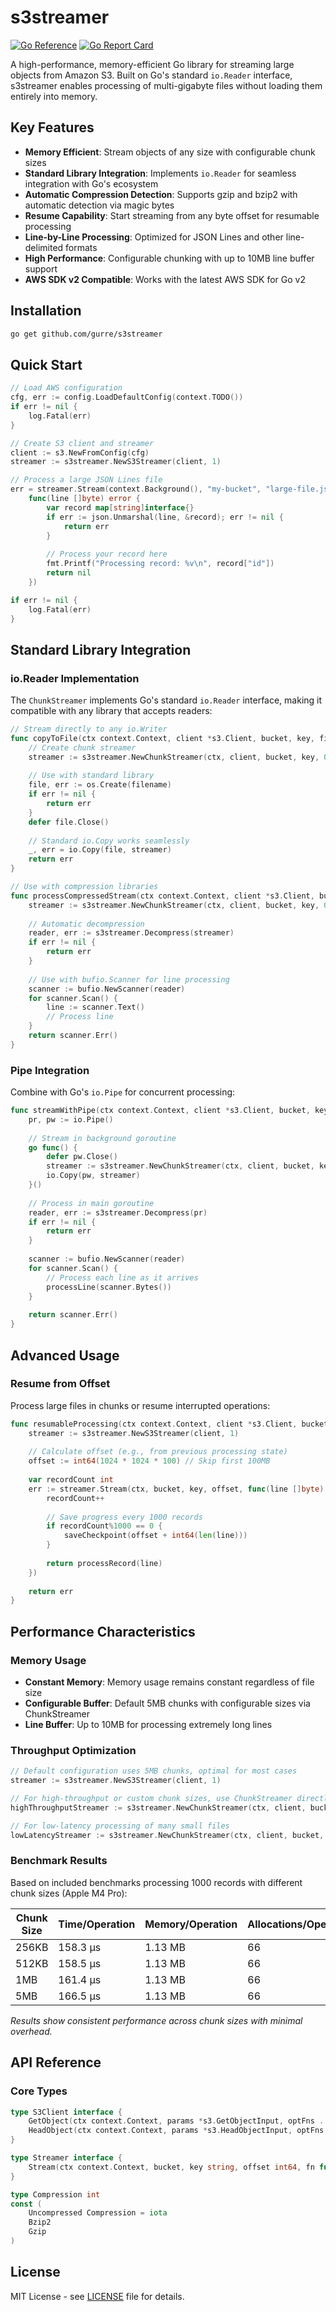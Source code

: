 # s3streamer

[![Go Reference](https://pkg.go.dev/badge/github.com/gurre/s3streamer.svg)](https://pkg.go.dev/github.com/gurre/s3streamer)
[![Go Report Card](https://goreportcard.com/badge/github.com/gurre/s3streamer)](https://goreportcard.com/report/github.com/gurre/s3streamer)

A high-performance, memory-efficient Go library for streaming large objects from Amazon S3. Built on Go's standard `io.Reader` interface, s3streamer enables processing of multi-gigabyte files without loading them entirely into memory.

## Key Features

- **Memory Efficient**: Stream objects of any size with configurable chunk sizes
- **Standard Library Integration**: Implements `io.Reader` for seamless integration with Go's ecosystem
- **Automatic Compression Detection**: Supports gzip and bzip2 with automatic detection via magic bytes
- **Resume Capability**: Start streaming from any byte offset for resumable processing
- **Line-by-Line Processing**: Optimized for JSON Lines and other line-delimited formats
- **High Performance**: Configurable chunking with up to 10MB line buffer support
- **AWS SDK v2 Compatible**: Works with the latest AWS SDK for Go v2

## Installation

```bash
go get github.com/gurre/s3streamer
```

## Quick Start

```go
// Load AWS configuration
cfg, err := config.LoadDefaultConfig(context.TODO())
if err != nil {
    log.Fatal(err)
}

// Create S3 client and streamer
client := s3.NewFromConfig(cfg)
streamer := s3streamer.NewS3Streamer(client, 1)

// Process a large JSON Lines file
err = streamer.Stream(context.Background(), "my-bucket", "large-file.jsonl.gz", 0, 
    func(line []byte) error {
        var record map[string]interface{}
        if err := json.Unmarshal(line, &record); err != nil {
            return err
        }
        
        // Process your record here
        fmt.Printf("Processing record: %v\n", record["id"])
        return nil
    })

if err != nil {
    log.Fatal(err)
}
```

## Standard Library Integration

### io.Reader Implementation

The `ChunkStreamer` implements Go's standard `io.Reader` interface, making it compatible with any library that accepts readers:

```go
// Stream directly to any io.Writer
func copyToFile(ctx context.Context, client *s3.Client, bucket, key, filename string, fileSize int64) error {
    // Create chunk streamer
    streamer := s3streamer.NewChunkStreamer(ctx, client, bucket, key, 0, fileSize, 5*1024*1024)
    
    // Use with standard library
    file, err := os.Create(filename)
    if err != nil {
        return err
    }
    defer file.Close()
    
    // Standard io.Copy works seamlessly
    _, err = io.Copy(file, streamer)
    return err
}

// Use with compression libraries
func processCompressedStream(ctx context.Context, client *s3.Client, bucket, key string, fileSize int64) error {
    streamer := s3streamer.NewChunkStreamer(ctx, client, bucket, key, 0, fileSize, 1024*1024)
    
    // Automatic decompression
    reader, err := s3streamer.Decompress(streamer)
    if err != nil {
        return err
    }
    
    // Use with bufio.Scanner for line processing
    scanner := bufio.NewScanner(reader)
    for scanner.Scan() {
        line := scanner.Text()
        // Process line
    }
    return scanner.Err()
}
```

### Pipe Integration

Combine with Go's `io.Pipe` for concurrent processing:

```go
func streamWithPipe(ctx context.Context, client *s3.Client, bucket, key string, fileSize int64) error {
    pr, pw := io.Pipe()
    
    // Stream in background goroutine
    go func() {
        defer pw.Close()
        streamer := s3streamer.NewChunkStreamer(ctx, client, bucket, key, 0, fileSize, 1024*1024)
        io.Copy(pw, streamer)
    }()
    
    // Process in main goroutine
    reader, err := s3streamer.Decompress(pr)
    if err != nil {
        return err
    }
    
    scanner := bufio.NewScanner(reader)
    for scanner.Scan() {
        // Process each line as it arrives
        processLine(scanner.Bytes())
    }
    
    return scanner.Err()
}
```

## Advanced Usage

### Resume from Offset

Process large files in chunks or resume interrupted operations:

```go
func resumableProcessing(ctx context.Context, client *s3.Client, bucket, key string) error {
    streamer := s3streamer.NewS3Streamer(client, 1)
    
    // Calculate offset (e.g., from previous processing state)
    offset := int64(1024 * 1024 * 100) // Skip first 100MB
    
    var recordCount int
    err := streamer.Stream(ctx, bucket, key, offset, func(line []byte) error {
        recordCount++
        
        // Save progress every 1000 records
        if recordCount%1000 == 0 {
            saveCheckpoint(offset + int64(len(line)))
        }
        
        return processRecord(line)
    })
    
    return err
}
```

## Performance Characteristics

### Memory Usage

- **Constant Memory**: Memory usage remains constant regardless of file size
- **Configurable Buffer**: Default 5MB chunks with configurable sizes via ChunkStreamer
- **Line Buffer**: Up to 10MB for processing extremely long lines

### Throughput Optimization

```go
// Default configuration uses 5MB chunks, optimal for most cases
streamer := s3streamer.NewS3Streamer(client, 1)

// For high-throughput or custom chunk sizes, use ChunkStreamer directly
highThroughputStreamer := s3streamer.NewChunkStreamer(ctx, client, bucket, key, 0, fileSize, 10*1024*1024) // 10MB chunks

// For low-latency processing of many small files
lowLatencyStreamer := s3streamer.NewChunkStreamer(ctx, client, bucket, key, 0, fileSize, 256*1024) // 256KB chunks
```

### Benchmark Results

Based on included benchmarks processing 1000 records with different chunk sizes (Apple M4 Pro):

| Chunk Size | Time/Operation | Memory/Operation | Allocations/Operation |
|------------|----------------|------------------|-----------------------|
| 256KB      | 158.3 μs       | 1.13 MB          | 66                    |
| 512KB      | 158.5 μs       | 1.13 MB          | 66                    |
| 1MB        | 161.4 μs       | 1.13 MB          | 66                    |
| 5MB        | 166.5 μs       | 1.13 MB          | 66                    |

*Results show consistent performance across chunk sizes with minimal overhead.*

## API Reference

### Core Types

```go
type S3Client interface {
    GetObject(ctx context.Context, params *s3.GetObjectInput, optFns ...func(*s3.Options)) (*s3.GetObjectOutput, error)
    HeadObject(ctx context.Context, params *s3.HeadObjectInput, optFns ...func(*s3.Options)) (*s3.HeadObjectOutput, error)
}

type Streamer interface {
    Stream(ctx context.Context, bucket, key string, offset int64, fn func([]byte) error) error
}

type Compression int
const (
    Uncompressed Compression = iota
    Bzip2
    Gzip
)
```

## License

MIT License - see [LICENSE](LICENSE) file for details.
